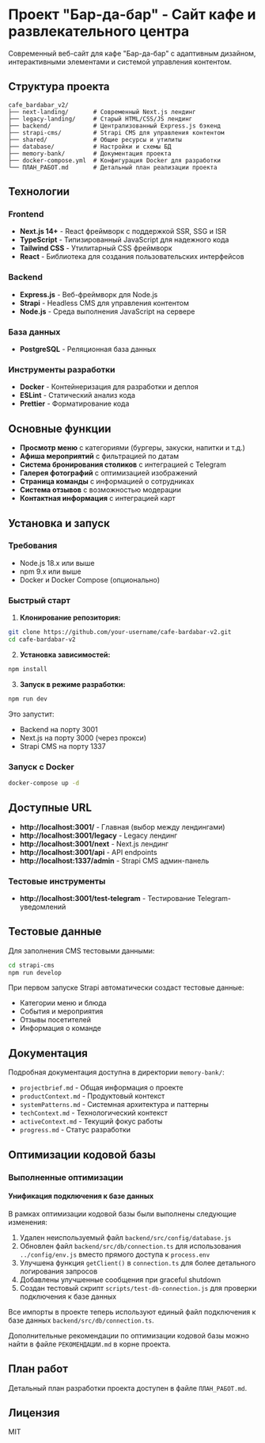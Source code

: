 # Проект "Бар-да-бар" - Сайт кафе и развлекательного центра

Современный веб-сайт для кафе "Бар-да-бар" с адаптивным дизайном, интерактивными элементами и системой управления контентом.

## Структура проекта

```
cafe_bardabar_v2/
├── next-landing/       # Современный Next.js лендинг
├── legacy-landing/     # Старый HTML/CSS/JS лендинг
├── backend/            # Централизованный Express.js бэкенд
├── strapi-cms/         # Strapi CMS для управления контентом
├── shared/             # Общие ресурсы и утилиты
├── database/           # Настройки и схемы БД
├── memory-bank/        # Документация проекта
├── docker-compose.yml  # Конфигурация Docker для разработки
└── ПЛАН_РАБОТ.md       # Детальный план реализации проекта
```

## Технологии

### Frontend
- **Next.js 14+** - React фреймворк с поддержкой SSR, SSG и ISR
- **TypeScript** - Типизированный JavaScript для надежного кода
- **Tailwind CSS** - Утилитарный CSS фреймворк
- **React** - Библиотека для создания пользовательских интерфейсов

### Backend
- **Express.js** - Веб-фреймворк для Node.js
- **Strapi** - Headless CMS для управления контентом
- **Node.js** - Среда выполнения JavaScript на сервере

### База данных
- **PostgreSQL** - Реляционная база данных

### Инструменты разработки
- **Docker** - Контейнеризация для разработки и деплоя
- **ESLint** - Статический анализ кода
- **Prettier** - Форматирование кода

## Основные функции

- **Просмотр меню** с категориями (бургеры, закуски, напитки и т.д.)
- **Афиша мероприятий** с фильтрацией по датам
- **Система бронирования столиков** с интеграцией с Telegram
- **Галерея фотографий** с оптимизацией изображений
- **Страница команды** с информацией о сотрудниках
- **Система отзывов** с возможностью модерации
- **Контактная информация** с интеграцией карт

## Установка и запуск

### Требования
- Node.js 18.x или выше
- npm 9.x или выше
- Docker и Docker Compose (опционально)

### Быстрый старт

1. **Клонирование репозитория:**
```bash
git clone https://github.com/your-username/cafe-bardabar-v2.git
cd cafe-bardabar-v2
```

2. **Установка зависимостей:**
```bash
npm install
```

3. **Запуск в режиме разработки:**
```bash
npm run dev
```

Это запустит:
- Backend на порту 3001
- Next.js на порту 3000 (через прокси)
- Strapi CMS на порту 1337

### Запуск с Docker

```bash
docker-compose up -d
```

## Доступные URL

- **http://localhost:3001/** - Главная (выбор между лендингами)
- **http://localhost:3001/legacy** - Legacy лендинг
- **http://localhost:3001/next** - Next.js лендинг
- **http://localhost:3001/api** - API endpoints
- **http://localhost:1337/admin** - Strapi CMS админ-панель

### Тестовые инструменты

- **http://localhost:3001/test-telegram** - Тестирование Telegram-уведомлений

## Тестовые данные

Для заполнения CMS тестовыми данными:

```bash
cd strapi-cms
npm run develop
```

При первом запуске Strapi автоматически создаст тестовые данные:
- Категории меню и блюда
- События и мероприятия
- Отзывы посетителей
- Информация о команде

## Документация

Подробная документация доступна в директории `memory-bank/`:
- `projectbrief.md` - Общая информация о проекте
- `productContext.md` - Продуктовый контекст
- `systemPatterns.md` - Системная архитектура и паттерны
- `techContext.md` - Технологический контекст
- `activeContext.md` - Текущий фокус работы
- `progress.md` - Статус разработки

## Оптимизации кодовой базы

### Выполненные оптимизации

#### Унификация подключения к базе данных

В рамках оптимизации кодовой базы были выполнены следующие изменения:

1. Удален неиспользуемый файл `backend/src/config/database.js`
2. Обновлен файл `backend/src/db/connection.ts` для использования `../config/env.js` вместо прямого доступа к `process.env`
3. Улучшена функция `getClient()` в `connection.ts` для более детального логирования запросов
4. Добавлены улучшенные сообщения при graceful shutdown
5. Создан тестовый скрипт `scripts/test-db-connection.js` для проверки подключения к базе данных

Все импорты в проекте теперь используют единый файл подключения к базе данных `backend/src/db/connection.ts`.

Дополнительные рекомендации по оптимизации кодовой базы можно найти в файле `РЕКОМЕНДАЦИИ.md` в корне проекта.

## План работ

Детальный план разработки проекта доступен в файле `ПЛАН_РАБОТ.md`.

## Лицензия

MIT
